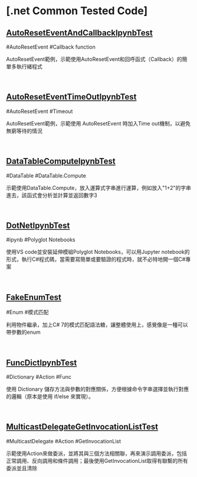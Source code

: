 # [.net Common Tested Code]

## [AutoResetEventAndCallbackIpynbTest](./AutoResetEventAndCallbackIpynbTest)

#AutoResetEvent #Callback function

AutoResetEvent範例，示範使用AutoResetEvent和回呼函式（Callback）的簡單多執行緒程式

<br>

## [AutoResetEventTimeOutIpynbTest](./AutoResetEventTimeOutIpynbTest)

#AutoResetEvent #Timeout

AutoResetEvent範例，示範使用 AutoResetEvent 時加入Time out機制，以避免無窮等待的情況

<br>

## [DataTableComputeIpynbTest](./DataTableComputeIpynbTest)

#DataTable #DataTable.Compute

示範使用DataTable.Compute，放入運算式字串進行運算，例如放入"1+2"的字串進去，該函式會分析並計算並返回數字3

<br>

## [DotNetIpynbTest](./DotNetIpynbTest)

#ipynb #Polyglot Notebooks

使用VS code並安裝延伸模組Polyglot Notebooks，可以用Jupyter notebook的形式，執行C#程式碼，當需要寫簡單或要驗證的程式時，就不必特地開一個C#專案

<br>

## [FakeEnumTest](./FakeEnumTest)

#Enum #模式匹配

利用物件繼承，加上C# 7的模式匹配語法糖，讓整體使用上，感覺像是一種可以帶參數的enum

<br>

## [FuncDictIpynbTest](./FuncDictIpynbTest)

#Dictionary #Action #Func

使用 Dictionary 儲存方法與參數的對應關係，方便根據命令字串選擇並執行對應的邏輯（原本是使用 if/else 來實現）。

<br>

## [MulticastDelegateGetInvocationListTest](./MulticastDelegateGetInvocationListTest)

#MulticastDelegate #Action #GetInvocationList

示範使用Action來做委派，並將其與三個方法相關聯，再來演示調用委派，包括正常調用、反向調用和條件調用；最後使用GetInvocationList取得有聯繫的所有委派並且清除

<br>

